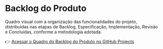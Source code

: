 # Backlog do Produto

Quadro visual com a organização das funcionalidades do projeto, distribuídas nas etapas de Backlog, Especificação, Implementação, Revisão e Concluídas, conforme a metodologia adotada.

<!-- ![Visualização do Quadro do Backlog do Produto]() -->

👉 [Acessar o Quadro do Backlog do Produto no GitHub Projects](https://github.com/users/taizaoliveira/projects/2/views/1)
